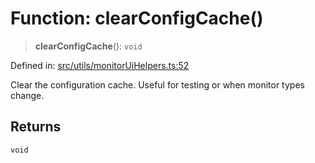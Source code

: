 # Function: clearConfigCache()

> **clearConfigCache**(): `void`

Defined in: [src/utils/monitorUiHelpers.ts:52](https://github.com/Nick2bad4u/Uptime-Watcher/blob/8a1973382d5fe14c52996ecda381894eb7ecd4a6/src/utils/monitorUiHelpers.ts#L52)

Clear the configuration cache. Useful for testing or when monitor types change.

## Returns

`void`
